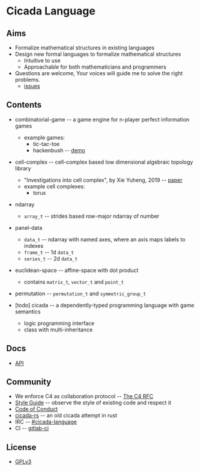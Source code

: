 # Cicada Language

## Aims

- Formalize mathematical structures in existing languages
- Design new formal languages to formalize mathematical structures
  - Intuitive to use
  - Approachable for both mathematicians and programmers
- Questions are welcome, Your voices will guide me to solve the right problems.
  - [issues](https://github.com/xieyuheng/cicada/issues)

## Contents

- combinatorial-game -- a game engine for n-player perfect information games
  - example games:
    - tic-tac-toe
    - hackenbush -- [demo](http://hackenbush.combinatorial-game.surge.sh/)

- cell-complex -- cell-complex based low dimensional algebraic topology library
  - "Investigations into cell complex", by Xie Yuheng, 2019
    -- [paper](https://xieyuheng.github.io/writing/investigations-into-cell-complex.html)
  - example cell complexes:
    - torus

- ndarray
  - `array_t` -- strides based row-major ndarray of number

- panel-data
  - `data_t` -- ndarray with named axes, where an axis maps labels to indexes
  - `frame_t` -- 1d `data_t`
  - `series_t` -- 2d `data_t`

- euclidean-space -- affine-space with dot product
  - contains `matrix_t`, `vector_t` and `point_t`

- permutation -- `permutation_t` and `symmetric_group_t`

- [todo] cicada -- a dependently-typed programming language with game semantics
  - logic programming interface
  - class with multi-inheritance

## Docs

- [API](http://api.cicada.surge.sh)

## Community

- We enforce C4 as collaboration protocol -- [The C4 RFC](https://rfc.zeromq.org/spec:42/C4)
- [Style Guide](STYLE-GUIDE.md) -- observe the style of existing code and respect it
- [Code of Conduct](CODE-OF-CONDUCT.md)
- [cicada-rs](http://github.com/xieyuheng/cicada-rs) -- an old cicada attempt in rust
- IRC -- [#cicada-language](https://kiwiirc.com/nextclient/irc.freenode.net/#cicada-language)
- CI -- [gitlab-ci](https://gitlab.com/xieyuheng/cicada/pipelines)

## License

- [GPLv3](LICENSE)
